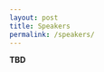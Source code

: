 ```yaml
---
layout: post
title: Speakers
permalink: /speakers/
---
```


<!-- <table>
  <tr>
    <td> 
      <img src="https://github.com/AI-Ads/ai-ads-2024.github.io/blob/main/images/Eleni_Mangina.jpg?raw=true"  alt="1" width = 150px height = 160px ><br />
      <a href="https://people.ucd.ie/eleni.mangina">Eleni Mangina</a><br />
      UCD
    </td>
    <td> 
      <img src="https://github.com/AI-Ads/ai-ads-2024.github.io/blob/main/images/Su_Lin_Blodgett.jpg?raw=true"  alt="1" width = 150px height = 160px ><br />
      <a href="https://sblodgett.github.io/">Su Lin Blodgett</a><br />
      Microsoft Research
    </td>
    <td> 
      <img src="https://github.com/AI-Ads/ai-ads-2024.github.io/blob/main/images/xx.jpg?raw=true"  alt="1" width = 150px height = 160px ><br />
      <a href="xx">Person 3</a><br />
      Institute 3
    </td>
  </tr> 
  <tr>
    <td> 
      <img src="https://github.com/AI-Ads/ai-ads-2024.github.io/blob/main/images/xx.jpg?raw=true"  alt="1" width = 150px height = 160px ><br />
      <a href="xx">Person 4</a><br />
      Institute 4
    </td>
    <td> 
      <img src="https://github.com/AI-Ads/ai-ads-2024.github.io/blob/main/images/xx.jpg?raw=true"  alt="1" width = 150px height = 160px ><br />
      <a href="xx">Person 5</a><br />
      Institute 5
    </td>
    <td> 
      <img src="https://github.com/AI-Ads/ai-ads-2024.github.io/blob/main/images/xx.jpg?raw=true"  alt="1" width = 150px height = 160px ><br />
      <a href="xx">Person 6</a><br />
      Institute 6
    </td>
  </tr> 
</table> --> 

**TBD**
